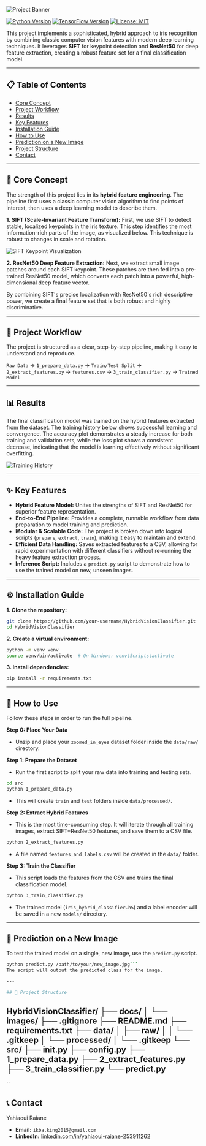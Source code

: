 ![Project Banner](docs/images/banner.png)

[![Python Version](https://img.shields.io/badge/Python-3.8%2B-blue.svg)](https://www.python.org/)
[![TensorFlow Version](https://img.shields.io/badge/TensorFlow-2.x-orange.svg)](https://www.tensorflow.org/)
[![License: MIT](https://img.shields.io/badge/License-MIT-yellow.svg)](https://opensource.org/licenses/MIT)

This project implements a sophisticated, hybrid approach to iris recognition by combining classic computer vision features with modern deep learning techniques. It leverages **SIFT** for keypoint detection and **ResNet50** for deep feature extraction, creating a robust feature set for a final classification model.

---

## 📋 Table of Contents
- [Core Concept](#-core-concept)
- [Project Workflow](#-project-workflow)
- [Results](#-results)
- [Key Features](#-key-features)
- [Installation Guide](#-installation-guide)
- [How to Use](#-how-to-use)
- [Prediction on a New Image](#-prediction-on-a-new-image)
- [Project Structure](#-project-structure)
- [Contact](#-contact)

---

## 🧠 Core Concept

The strength of this project lies in its **hybrid feature engineering**. The pipeline first uses a classic computer vision algorithm to find points of interest, then uses a deep learning model to describe them.

**1. SIFT (Scale-Invariant Feature Transform):**
First, we use SIFT to detect stable, localized keypoints in the iris texture. This step identifies the most information-rich parts of the image, as visualized below. This technique is robust to changes in scale and rotation.

![SIFT Keypoint Visualization](docs/images/sift_visualization.png)

**2. ResNet50 Deep Feature Extraction:**
Next, we extract small image patches around each SIFT keypoint. These patches are then fed into a pre-trained ResNet50 model, which converts each patch into a powerful, high-dimensional deep feature vector.

By combining SIFT's precise localization with ResNet50's rich descriptive power, we create a final feature set that is both robust and highly discriminative.

---

## 🔄 Project Workflow

The project is structured as a clear, step-by-step pipeline, making it easy to understand and reproduce.

`Raw Data` -> `1_prepare_data.py` -> `Train/Test Split` -> `2_extract_features.py` -> `features.csv` -> `3_train_classifier.py` -> `Trained Model`

---

## 📊 Results

The final classification model was trained on the hybrid features extracted from the dataset. The training history below shows successful learning and convergence. The accuracy plot demonstrates a steady increase for both training and validation sets, while the loss plot shows a consistent decrease, indicating that the model is learning effectively without significant overfitting.

![Training History](docs/images/training_plots.png)

---

## ✨ Key Features

-   **Hybrid Feature Model:** Unites the strengths of SIFT and ResNet50 for superior feature representation.
-   **End-to-End Pipeline:** Provides a complete, runnable workflow from data preparation to model training and prediction.
-   **Modular & Scalable Code:** The project is broken down into logical scripts (`prepare`, `extract`, `train`), making it easy to maintain and extend.
-   **Efficient Data Handling:** Saves extracted features to a CSV, allowing for rapid experimentation with different classifiers without re-running the heavy feature extraction process.
-   **Inference Script:** Includes a `predict.py` script to demonstrate how to use the trained model on new, unseen images.

---

## ⚙️ Installation Guide

**1. Clone the repository:**
```bash
git clone https://github.com/your-username/HybridVisionClassifier.git
cd HybridVisionClassifier
```

**2. Create a virtual environment:**
```bash
python -m venv venv
source venv/bin/activate  # On Windows: venv\Scripts\activate
```

**3. Install dependencies:**
```bash
pip install -r requirements.txt
```

---

## 🚀 How to Use

Follow these steps in order to run the full pipeline.

**Step 0: Place Your Data**
-   Unzip and place your `zoomed_in_eyes` dataset folder inside the `data/raw/` directory.

**Step 1: Prepare the Dataset**
-   Run the first script to split your raw data into training and testing sets.
```bash
cd src
python 1_prepare_data.py
```
-   This will create `train` and `test` folders inside `data/processed/`.

**Step 2: Extract Hybrid Features**
-   This is the most time-consuming step. It will iterate through all training images, extract SIFT+ResNet50 features, and save them to a CSV file.
```bash
python 2_extract_features.py
```
-   A file named `features_and_labels.csv` will be created in the `data/` folder.

**Step 3: Train the Classifier**
-   This script loads the features from the CSV and trains the final classification model.
```bash
python 3_train_classifier.py
```
-   The trained model (`iris_hybrid_classifier.h5`) and a label encoder will be saved in a new `models/` directory.

---

## 🔎 Prediction on a New Image

To test the trained model on a single, new image, use the `predict.py` script.

```bash
python predict.py /path/to/your/new_image.jpg```
The script will output the predicted class for the image.

---

## 📂 Project Structure

```
HybridVisionClassifier/
├── docs/
│   └── images/
├── .gitignore
├── README.md
├── requirements.txt
├── data/
│   ├── raw/
│   │   └── .gitkeep
│   └── processed/
│       └── .gitkeep
└── src/
    ├── __init__.py
    ├── config.py
    ├── 1_prepare_data.py
    ├── 2_extract_features.py
    ├── 3_train_classifier.py
    └── predict.py
 ---

``
## 📞 Contact

Yahiaoui Raiane
-   **Email:** `ikba.king2015@gmail.com`
-   **LinkedIn:** [linkedin.com/in/yahiaoui-raiane-253911262](https://www.linkedin.com/in/yahiaoui-raiane-253911262/)
